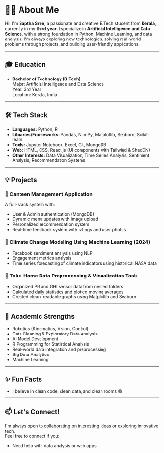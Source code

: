 # 👩‍💻 About Me

Hi! I'm **Saptha Sree**, a passionate and creative B.Tech student from **Kerala**, currently in my **third year**. I specialize in **Artificial Intelligence and Data Science**, with a strong foundation in Python, Machine Learning, and data analysis. I'm always exploring new technologies, solving real-world problems through projects, and building user-friendly applications.

---

## 🎓 Education

- **Bachelor of Technology (B.Tech)**  
  Major: Artificial Intelligence and Data Science  
  Year: 3rd Year  
  Location: Kerala, India

---

## 🛠️ Tech Stack

- **Languages:** Python, R
- **Libraries/Frameworks:** Pandas, NumPy, Matplotlib, Seaborn, Scikit-learn  
- **Tools:** Jupyter Notebook, Excel, Git, MongoDB  
- **Web:** HTML, CSS, React.js (UI components with Tailwind & ShadCN)  
- **Other Interests:** Data Visualization, Time Series Analysis, Sentiment Analysis, Recommendation Systems

---

## 💡 Projects

### 🔹 Canteen Management Application
A full-stack system with:
- User & Admin authentication (MongoDB)
- Dynamic menu updates with image upload
- Personalized recommendation system
- Real-time feedback system with ratings and user photos

### 🔹 Climate Change Modeling Using Machine Learning (2024)
- Facebook sentiment analysis using NLP
- Engagement metrics analysis
- Time series forecasting of climate indicators using historical NASA data

### 🔹 Take-Home Data Preprocessing & Visualization Task
- Organized PR and GHI sensor data from nested folders
- Calculated daily statistics and plotted moving averages
- Created clean, readable graphs using Matplotlib and Seaborn

---

## 🧠 Academic Strengths

- Robotics (Kinematics, Vision, Control)
- Data Cleaning & Exploratory Data Analysis
- AI Model Development
- R Programming for Statistical Analysis
- Real-world data integration and preprocessing
- Big Data Analytics
- Machine Learning

---

## ✨ Fun Facts

- I believe in clean code, clean data, and clean rooms 😄

---

## 📫 Let's Connect!

I'm always open to collaborating on interesting ideas or exploring innovative tech.  
Feel free to connect if you:
- Need help with data analysis or web apps  

```
